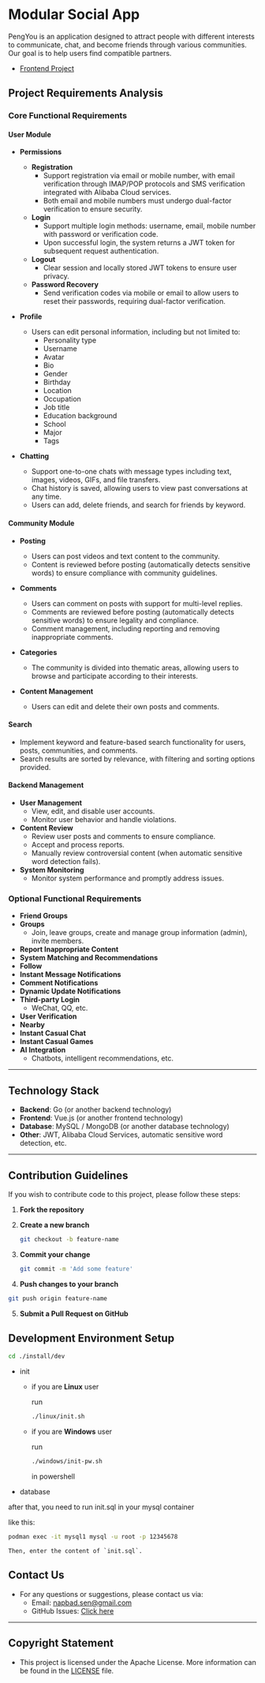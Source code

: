 # Modular Social App

PengYou is an application designed to attract people with different interests to communicate, chat, and become friends through various communities. Our goal is to help users find compatible partners.

- [Frontend Project](https://github.com/Napbad/pengyou-frontend)

## Project Requirements Analysis

### Core Functional Requirements

#### User Module

- **Permissions**
  - **Registration**
    - Support registration via email or mobile number, with email verification through IMAP/POP protocols and SMS verification integrated with Alibaba Cloud services.
    - Both email and mobile numbers must undergo dual-factor verification to ensure security.
  - **Login**
    - Support multiple login methods: username, email, mobile number with password or verification code.
    - Upon successful login, the system returns a JWT token for subsequent request authentication.
  - **Logout**
    - Clear session and locally stored JWT tokens to ensure user privacy.
  - **Password Recovery**
    - Send verification codes via mobile or email to allow users to reset their passwords, requiring dual-factor verification.

- **Profile**
  - Users can edit personal information, including but not limited to:
    - Personality type
    - Username
    - Avatar
    - Bio
    - Gender
    - Birthday
    - Location
    - Occupation
    - Job title
    - Education background
    - School
    - Major
    - Tags

- **Chatting**
  - Support one-to-one chats with message types including text, images, videos, GIFs, and file transfers.
  - Chat history is saved, allowing users to view past conversations at any time.
  - Users can add, delete friends, and search for friends by keyword.

#### Community Module

- **Posting**
  - Users can post videos and text content to the community.
  - Content is reviewed before posting (automatically detects sensitive words) to ensure compliance with community guidelines.

- **Comments**
  - Users can comment on posts with support for multi-level replies.
  - Comments are reviewed before posting (automatically detects sensitive words) to ensure legality and compliance.
  - Comment management, including reporting and removing inappropriate comments.

- **Categories**
  - The community is divided into thematic areas, allowing users to browse and participate according to their interests.

- **Content Management**
  - Users can edit and delete their own posts and comments.

#### Search

- Implement keyword and feature-based search functionality for users, posts, communities, and comments.
- Search results are sorted by relevance, with filtering and sorting options provided.

#### Backend Management

- **User Management**
  - View, edit, and disable user accounts.
  - Monitor user behavior and handle violations.
- **Content Review**
  - Review user posts and comments to ensure compliance.
  - Accept and process reports.
  - Manually review controversial content (when automatic sensitive word detection fails).
- **System Monitoring**
  - Monitor system performance and promptly address issues.

### Optional Functional Requirements

- **Friend Groups**
- **Groups**
  - Join, leave groups, create and manage group information (admin), invite members.
- **Report Inappropriate Content**
- **System Matching and Recommendations**
- **Follow**
- **Instant Message Notifications**
- **Comment Notifications**
- **Dynamic Update Notifications**
- **Third-party Login**
  - WeChat, QQ, etc.
- **User Verification**
- **Nearby**
- **Instant Casual Chat**
- **Instant Casual Games**
- **AI Integration**
  - Chatbots, intelligent recommendations, etc.

---

## Technology Stack

- **Backend**: Go (or another backend technology)
- **Frontend**: Vue.js (or another frontend technology)
- **Database**: MySQL / MongoDB (or another database technology)
- **Other**: JWT, Alibaba Cloud Services, automatic sensitive word detection, etc.

---

## Contribution Guidelines

If you wish to contribute code to this project, please follow these steps:

1. **Fork the repository**
2. **Create a new branch**
   ```bash
   git checkout -b feature-name
   ```
3. **Commit your change**

    ```bash
    git commit -m 'Add some feature'
    ```

4. **Push changes to your branch**

  ```bash
  git push origin feature-name
  ```

5. **Submit a Pull Request on GitHub**

## Development Environment Setup



```bash
cd ./install/dev
```

* init
    * if you are **Linux** user

      run
      ```bash
      ./linux/init.sh
      ```

    * if you are **Windows** user

      run
      ```bash
      ./windows/init-pw.sh
      ```
      in powershell

* database

after that, you need to run init.sql in your mysql container

like this:
```bash
podman exec -it mysql1 mysql -u root -p 12345678 
```
    Then, enter the content of `init.sql`.

## Contact Us

- For any questions or suggestions, please contact us via:
    - Email: napbad.sen@gmail.com
    - GitHub Issues: [Click here](https://github.com/Napbad/pengyou-backend/issues/new)

---

## Copyright Statement

- This project is licensed under the Apache License. More information can be found in the [LICENSE](LICENSE) file.
